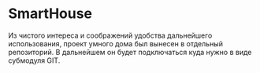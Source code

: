 # SmartHouse
Из чистого интереса и соображений удобства дальнейшего использования, проект умного дома был вынесен в отдельный репозиторий.
В дальнейшем он будет подключаться куда нужно в виде субмодуля GIT.
